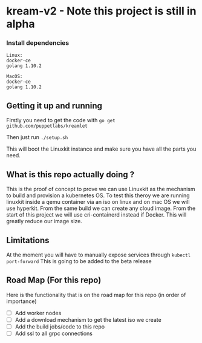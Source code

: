 # kream-v2 - Note this project is still in alpha

### Install dependencies
```
Linux:
docker-ce
golang 1.10.2

MacOS:
docker-ce
golang 1.10.2

```

## Getting it up and running 


Firstly you need to get the code with `go get github.com/puppetlabs/kreamlet`

Then just run `./setup.sh`

This will boot the Linuxkit instance and make sure you have all the parts you need. 
 

## What is this repo actually doing ?
This is the proof of concept to prove we can use Linuxkit as the mechanism to build and provision a kubernetes OS. To test this theroy we are running linuxkit inside a qemu container via an iso on linux and on mac OS we will use hyperkit.
From the same build we can create any cloud image. From the start of this project we will use cri-containerd instead if Docker. This will greatly reduce our image size.

## Limitations 
At the moment you will have to manually expose services through `kubectl port-forward` This is going to be added to the beta release


## Road Map (For this repo)
Here is the functionality that is on the road map for this repo (in order of importance)
 - [ ] Add worker nodes
 - [ ] Add a download mechanism to get the latest iso we create
 - [ ] Add the build jobs/code to this repo
 - [ ] Add ssl to all grpc connections
